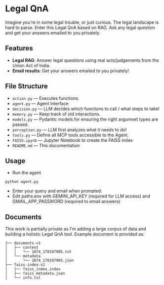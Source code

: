# Legal QnA

Imagine you're in some legal trouble, or just curious. The legal landscape is hard to parse. Enter this Legal QnA based on RAG. Ask any legal question and get your answers emailed to you privately. 

## Features
- **Legal RAG**: Answer legal questions using real acts/judgements from the Union Act of India. 
- **Email results**: Get your answers emailed to you privately!

## File Structure
- `action.py` — Executes functions. 
- `agent.py` — Agent interface
- `decision.py` — LLM decides which functions to call / what steps to take!
- `memory.py` — Keep track of old interactions. 
- `models.py` — Pydantic models for ensuring the right argumnet types are passed.  
- `perception.py` — LLM first analyzes what it needs to do!
- `tools.py` — Define all MCP tools accessible to the Agent. 
- `FAISS.ipynb` — Jupyter Notebook to create the FAISS index
- `README.md` — This documentation

## Usage
- Run the agent 
```
python agent.py
```
- Enter your query and email when prompted. 
- Edit paths.env with GEMINI_API_KEY (required for LLM access) and GMAIL_APP_PASSWORD (required to email answers)

## Documents 
This work is partially private as I'm adding a large corpus of data and building a holistic Legal QnA tool. Example document is provided as: 
```
├── documents-v1
│   ├── content
│   │   └── 1074_170197905.txt 
│   └── metadata
│       └── 1074_170197905.json 
├── faiss-index-v1
│   ├── faiss_index.index
│   ├── faiss_metadata.json
│   └── info.txt
```

